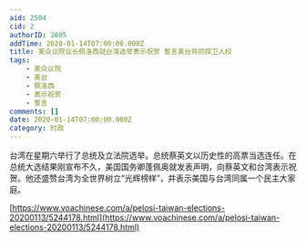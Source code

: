 ```yaml
---
aid: 2504
cid: 2
authorID: 2805
addTime: 2020-01-14T07:00:00.000Z
title: 美众议院议长佩洛西就台湾选举表示祝贺 誓言美台共同捍卫人权
tags:
    - 美众议院
    - 美台
    - 佩洛西
    - 表示祝贺
    - 誓言
comments: []
date: 2020-01-14T07:00:00.000Z
category: 时政
---
```


台湾在星期六举行了总统及立法院选举。总统蔡英文以历史性的高票当选连任。在总统大选结果刚宣布不久，美国国务卿蓬佩奥就发表声明，向蔡英文和台湾表示祝贺。他还盛赞台湾为全世界树立“光辉榜样”，并表示美国与台湾同属一个民主大家庭。

[https://www.voachinese.com/a/pelosi-taiwan-elections-20200113/5244178.html](https://www.voachinese.com/a/pelosi-taiwan-elections-20200113/5244178.html)
